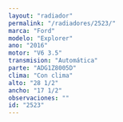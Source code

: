 ```yaml
---
layout: "radiador"
permalink: "/radiadores/2523/"
marca: "Ford"
modelo: "Explorer"
ano: "2016"
motor: "V6 3.5"
transmision: "Automática"
parte: "ADG1Z8005D"
clima: "Con clima"
alto: "28 1/2"
ancho: "17 1/2"
observaciones: ""
id: "2523"
---
```


